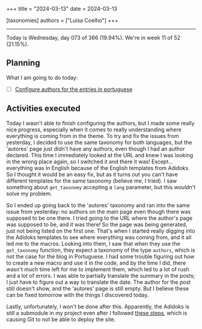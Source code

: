 +++
title = "2024-03-13"
date = 2024-03-13

[taxonomies]
authors = ["Luísa Coelho"]
+++

---

Today is Wednesday, day 073 of 366 (19.94%). We're in week 11 of 52 (21.15%).

## Planning

What I am going to do today:

- [ ] [Configure authors for the entries in portuguese](https://github.com/OmnicodeSolutions/worklog-luisa/issues/4)

## Activities executed

Today I wasn't able to finish configuring the authors, but I made some really nice progress, especially when it comes to really understanding where everything is coming from in the theme. To try and fix the issues from yesterday, I decided to use the same taxonomy for both languages, but the 'autores' page just didn't have any authors, even though I had an author declared. This time I immediately looked at the URL and knew I was looking in the wrong place again, so I switched it and there it was! Except... everything was in English because of the English templates from Adidoks. So I thought it would be an easy fix, but as it turns out you can't have different templates for the same taxonomy (believe me, I tried). I saw something about `get_taxonomy` accepting a `lang` parameter, but this wouldn't solve my problem.

So I ended up going back to the 'autores' taxonomy and ran into the same issue from yesterday: no authors on the main page even though there was supposed to be one there. I tried going to the URL where the author's page was supposed to be, and it was there! So the page was being generated, just not being listed on the first one. That's when I started really digging into the Adidoks templates to see where everything was coming from, and it all led me to the macros. Looking into them, I saw that when they use the `get_taxonomy` function, they expect a taxonomy of the type `authors`, which is not the case for the blog in Portuguese. I had some trouble figuring out how to create a new macro and use it in the code, and by the time I did, there wasn't much time left for me to implement them, which led to a lot of rush and a lot of errors. I was able to partially translate the summary in the posts; I just have to figure out a way to translate the date. The author for the post still doesn't show, and the 'autores' page is still empty. But I believe these can be fixed tomorrow with the things I discovered today.

Lastly, unfortunately, I won't be done after this. Apparently, the Adidoks is still a submodule in my project even after I followed [these steps](https://stackoverflow.com/questions/1260748/how-do-i-remove-a-submodule#:~:text=Via%20the%20page,rm%20%2Drf%20path_to_submodule), which is causing Git to not be able to deploy the site.
